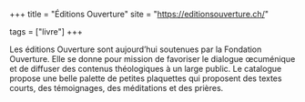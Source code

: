 +++
title = "Éditions Ouverture"
site = "https://editionsouverture.ch/"

tags = ["livre"]
+++

Les éditions Ouverture sont aujourd’hui soutenues par la Fondation Ouverture. Elle se donne pour mission de favoriser le dialogue œcuménique et de diffuser des contenus théologiques à un large public. Le catalogue propose une belle palette de petites plaquettes qui proposent des textes courts, des témoignages, des méditations et des prières.

